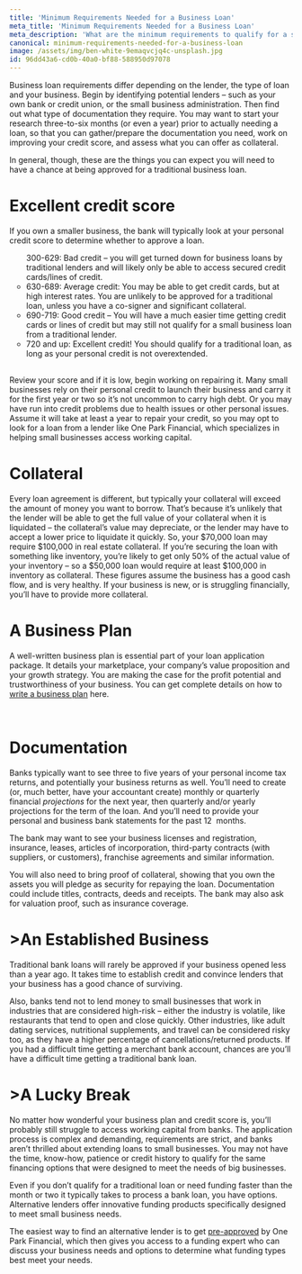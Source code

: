 ```yaml
---
title: 'Minimum Requirements Needed for a Business Loan'
meta_title: 'Minimum Requirements Needed for a Business Loan'
meta_description: 'What are the minimum requirements to qualify for a small business loan? A great credit history, collateral, an established business, plenty of documentation and a little bit of luck.'
canonical: minimum-requirements-needed-for-a-business-loan
image: /assets/img/ben-white-9emaqvcjq4c-unsplash.jpg
id: 96dd43a6-cd0b-40a0-bf88-588950d97078
---
```

Business loan requirements differ depending on the lender, the type of loan and your business. Begin by identifying potential lenders &ndash; such as your own bank or credit union, or the small business administration. Then find out what type of documentation they require. You may want to start your research three-to-six months (or even a year) prior to actually needing a loan, so that you can gather/prepare the documentation you need, work on improving your credit score, and assess what you can offer as collateral.</p>
<p>In general, though, these are the things you can expect you will need to have a chance at being approved for a traditional business loan.</p>
<h1>Excellent credit score</h1>
<p>If you own a smaller business, the bank will typically look at your personal credit score to determine whether to approve a loan.</p>
<ul style="list-style:circle;padding-left:30px;margin-bottom:30px;"
<li>300-629: Bad credit &ndash; you will get turned down for business loans by traditional lenders and will likely only be able to access secured credit cards/lines of credit.</li>
<li>630-689:&nbsp;Average credit: You may be able to get credit cards, but at high interest rates. You are unlikely to be approved for a traditional loan, unless you have a co-signer and significant collateral.</li>
<li>690-719:&nbsp;Good credit &ndash; You will have a much easier time getting credit cards or lines of credit but may still not qualify for a small business loan from a traditional lender.</li>
<li>720 and up:&nbsp;Excellent credit! You should qualify for a traditional loan, as long as your personal credit is not overextended.</li>
</ul>
<p>Review your score and if it is low, begin working on repairing it. Many small businesses rely on their personal credit to launch their business and carry it for the first year or two so it&rsquo;s not uncommon to carry high debt. Or you may have run into credit problems due to health issues or other personal issues. Assume it will take at least a year to repair your credit, so you may opt to look for a loan from a lender like One Park Financial, which specializes in helping small businesses access working capital.</p>
<h1>Collateral</h1>
<p>Every loan agreement is different, but typically your collateral will exceed the amount of money you want to borrow. That&rsquo;s because it&rsquo;s unlikely that the lender will be able to get the full value of your collateral when it is liquidated &ndash; the collateral&rsquo;s value may depreciate, or the lender may have to accept a lower price to liquidate it quickly. So, your $70,000 loan may require $100,000 in real estate collateral. If you&rsquo;re securing the loan with something like inventory, you&rsquo;re likely to get only 50% of the actual value of your inventory &ndash; so a $50,000 loan would require at least $100,000 in inventory as collateral. These figures assume the business has a good cash flow, and is very healthy. If your business is new, or is struggling financially, you&rsquo;ll have to provide more collateral.</p>
<h1>A Business Plan</h1>
<p>A well-written business plan is essential part of your loan application package. It details your marketplace, your company&rsquo;s value proposition and your growth strategy. You are making the case for the profit potential and trustworthiness of your business. You can get complete details on how to <a href="https://www.oneparkfinancial.com/blog/writing-a-business-plan">write a business plan</a> here.</p>
<p><strong>&nbsp;</strong></p>
<h1>Documentation</h1>
<p>Banks typically want to see three to five years of your personal income tax returns, and potentially your business returns as well. You&rsquo;ll need to create (or, much better, have your accountant create) monthly or quarterly financial <em>projections</em> for the next year, then quarterly and/or yearly projections for the term of the loan. And you&rsquo;ll need to provide your personal and business bank statements&nbsp;for the past 12&nbsp; months.</p>
<p>The bank may want to see your business licenses and registration, insurance, leases, articles of incorporation, third-party contracts (with suppliers, or customers), franchise agreements and similar information.</p>
<p>You will also need to bring proof of collateral, showing that you own the assets you will pledge as security for repaying the loan. Documentation could include titles, contracts, deeds and receipts. The bank may also ask for valuation proof, such as insurance coverage.</p>
<h1>>An Established Business</h1>
<p>Traditional bank loans will rarely be approved if your business opened less than a year ago. It takes time to establish credit and convince lenders that your business has a good chance of surviving.</p>
<p>Also, banks tend not to lend money to small businesses that work in industries that are considered high-risk &ndash; either the industry is volatile, like restaurants that tend to open and close quickly. Other industries, like adult dating services, nutritional supplements, and travel can be considered risky too, as they have a higher percentage of cancellations/returned products. If you had a difficult time getting a merchant bank account, chances are you&rsquo;ll have a difficult time getting a traditional bank loan.</p>
<h1>>A Lucky Break</h1>
<p>No matter how wonderful your business plan and credit score is, you&rsquo;ll probably still struggle to access working capital from banks. The application process is complex and demanding, requirements are strict, and banks aren&rsquo;t thrilled about extending loans to small businesses. You may not have the time, know-how, patience or credit history to qualify for the same financing options that were designed to meet the needs of big businesses.</p>
<p>Even if you don&rsquo;t qualify for a traditional loan or need funding faster than the month or two it typically takes to process a bank loan, you have options. Alternative lenders offer innovative funding products specifically designed to meet small business needs. &nbsp;</p>
<p>The easiest way to find an alternative lender is to get <a href="https://www.oneparkfinancial.com/pre-qualification">pre-approved</a> by One Park Financial, which then gives you access to a funding expert who can discuss your business needs and options to determine what funding types best meet your needs.</p>
<p><strong>&nbsp;</strong></p>